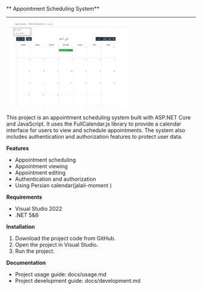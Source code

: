 ** Appointment Scheduling System**
<hr/>
 <img  src="https://raw.githubusercontent.com/melikaDaa/Persian-Appointment-App/master/doc/result.png" width="327"  height="227" />

This project is an appointment scheduling system built with ASP.NET Core and JavaScript. It uses the FullCalendar.js library to provide a calendar interface for users to view and schedule appointments. The system also includes authentication and authorization features to protect user data.

**Features**

* Appointment scheduling
* Appointment viewing
* Appointment editing
* Authentication and authorization
* Using Persian calendar(jalali-moment )

**Requirements**

* Visual Studio 2022
* .NET 5&6

**Installation**

1. Download the project code from GitHub.
2. Open the project in Visual Studio.
3. Run the project.


**Documentation**

* Project usage guide: docs/usage.md
* Project development guide: docs/development.md



